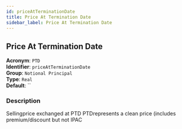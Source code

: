 ```yaml
---
id: priceAtTerminationDate
title: Price At Termination Date
sidebar_label: Price At Termination Date
---
```


## Price At Termination Date

**Acronym**: `PTD`  
**Identifier**: `priceAtTerminationDate`  
**Group**: `Notional Principal`  
**Type**: `Real`  
**Default**: ``  

### Description
Sellingprice exchanged at PTD  PTDrepresents a clean price (includes premium/discount but not IPAC
